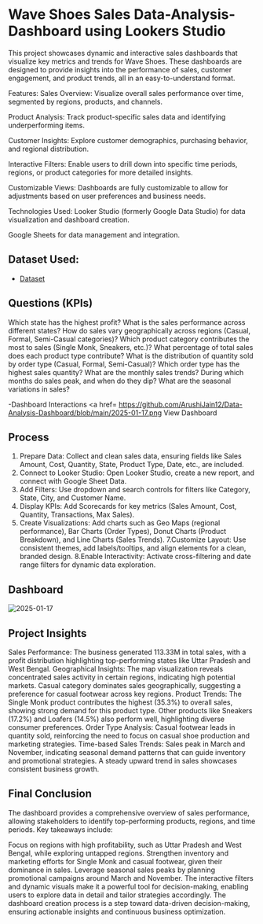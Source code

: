 # Wave Shoes Sales Data-Analysis-Dashboard using Lookers Studio
This project showcases dynamic and interactive sales dashboards that visualize key metrics and trends for Wave Shoes. These dashboards are designed to provide insights into the performance of sales, customer engagement, and product trends, all in an easy-to-understand format.

Features:
Sales Overview: Visualize overall sales performance over time, segmented by regions, products, and channels.

Product Analysis: Track product-specific sales data and identifying underperforming items.

Customer Insights: Explore customer demographics, purchasing behavior, and regional distribution.

Interactive Filters: Enable users to drill down into specific time periods, regions, or product categories for more detailed insights.

Customizable Views: Dashboards are fully customizable to allow for adjustments based on user preferences and business needs.

Technologies Used:
Looker Studio (formerly Google Data Studio) for data visualization and dashboard creation.

Google Sheets for data management and integration.
## Dataset Used:
- <a href = "https://github.com/ArushiJain12/Data-Analysis-Dashboard/blob/main/Wave%20Shoes%20Store%20_%20Sales%20Data%20.xlsx">Dataset</a>

## Questions (KPIs)
Which state has the highest profit?
What is the sales performance across different states?
How do sales vary geographically across regions (Casual, Formal, Semi-Casual categories)?
Which product category contributes the most to sales (Single Monk, Sneakers, etc.)?
What percentage of total sales does each product type contribute?
What is the distribution of quantity sold by order type (Casual, Formal, Semi-Casual)?
Which order type has the highest sales quantity?
What are the monthly sales trends?
During which months do sales peak, and when do they dip?
What are the seasonal variations in sales?

-Dashboard Interactions <a href= <https://github.com/ArushiJain12/Data-Analysis-Dashboard/blob/main/2025-01-17.png> View Dashboard</a>

## Process
1. Prepare Data: Collect and clean sales data, ensuring fields like Sales Amount, Cost, Quantity, State, Product Type, Date, etc., are included.
2. Connect to Looker Studio: Open Looker Studio, create a new report, and connect with Google Sheet Data.
3. Add Filters: Use dropdown and search controls for filters like Category, State, City, and Customer Name.
4. Display KPIs: Add Scorecards for key metrics (Sales Amount, Cost, Quantity, Transactions, Max Sales).
5. Create Visualizations: Add charts such as Geo Maps (regional performance), Bar Charts (Order Types), Donut Charts (Product Breakdown), and Line Charts (Sales Trends).
7.Customize Layout: Use consistent themes, add labels/tooltips, and align elements for a clean, branded design.
8.Enable Interactivity: Activate cross-filtering and date range filters for dynamic data exploration.

## Dashboard
![2025-01-17](https://github.com/user-attachments/assets/a80cf837-caf0-4f56-8ba7-490a1452bb6e)

## Project Insights
Sales Performance: The business generated 113.33M in total sales, with a profit distribution highlighting top-performing states like Uttar Pradesh and West Bengal.
Geographical Insights: The map visualization reveals concentrated sales activity in certain regions, indicating high potential markets.
Casual category dominates sales geographically, suggesting a preference for casual footwear across key regions.
Product Trends: The Single Monk product contributes the highest (35.3%) to overall sales, showing strong demand for this product type.
Other products like Sneakers (17.2%) and Loafers (14.5%) also perform well, highlighting diverse consumer preferences.
Order Type Analysis: Casual footwear leads in quantity sold, reinforcing the need to focus on casual shoe production and marketing strategies.
Time-based Sales Trends: Sales peak in March and November, indicating seasonal demand patterns that can guide inventory and promotional strategies.
A steady upward trend in sales showcases consistent business growth.

## Final Conclusion
The dashboard provides a comprehensive overview of sales performance, allowing stakeholders to identify top-performing products, regions, and time periods. Key takeaways include:

Focus on regions with high profitability, such as Uttar Pradesh and West Bengal, while exploring untapped regions.
Strengthen inventory and marketing efforts for Single Monk and casual footwear, given their dominance in sales.
Leverage seasonal sales peaks by planning promotional campaigns around March and November.
The interactive filters and dynamic visuals make it a powerful tool for decision-making, enabling users to explore data in detail and tailor strategies accordingly.
The dashboard creation process is a step toward data-driven decision-making, ensuring actionable insights and continuous business optimization.

